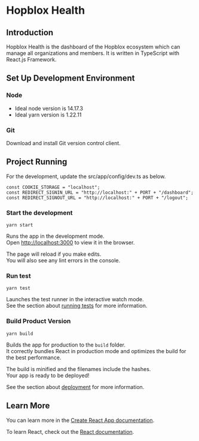 # Hopblox Health

## Introduction
Hopblox Health is the dashboard of the Hopblox ecosystem which can manage all organizations and members. It is written in TypeScript with React.js Framework.

## Set Up Development Environment

### Node
- Ideal node version is 14.17.3
- Ideal yarn version is 1.22.11

### Git
Download and install Git version control client.

## Project Running

For the development, update the src/app/config/dev.ts as below.
```
const COOKIE_STORAGE = "localhost";
const REDIRECT_SIGNIN_URL = "http://localhost:" + PORT + "/dashboard";
const REDIRECT_SIGNOUT_URL = "http://localhost:" + PORT + "/logout";
```

### Start the development

```
yarn start
```

Runs the app in the development mode.\
Open [http://localhost:3000](http://localhost:3000) to view it in the browser.

The page will reload if you make edits.\
You will also see any lint errors in the console.

### Run test

```
yarn test
```

Launches the test runner in the interactive watch mode.\
See the section about [running tests](https://facebook.github.io/create-react-app/docs/running-tests) for more information.

### Build Product Version

```
yarn build
```

Builds the app for production to the `build` folder.\
It correctly bundles React in production mode and optimizes the build for the best performance.

The build is minified and the filenames include the hashes.\
Your app is ready to be deployed!

See the section about [deployment](https://facebook.github.io/create-react-app/docs/deployment) for more information.

## Learn More

You can learn more in the [Create React App documentation](https://facebook.github.io/create-react-app/docs/getting-started).

To learn React, check out the [React documentation](https://reactjs.org/).
